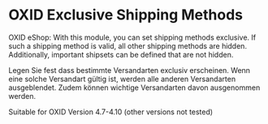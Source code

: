 ﻿OXID Exclusive Shipping Methods
===============================

OXID eShop: With this module, you can set shipping methods exclusive. If such a shipping method is valid, all other shipping methods are hidden. Additionally, important shipsets can be defined that are not hidden.

Legen Sie fest dass bestimmte Versandarten exclusiv erscheinen. Wenn eine solche Versandart gültig ist, werden alle anderen Versandarten ausgeblendet. Zudem können wichtige Versandarten davon ausgenommen werden.

Suitable for OXID Version 4.7-4.10 (other versions not tested)
